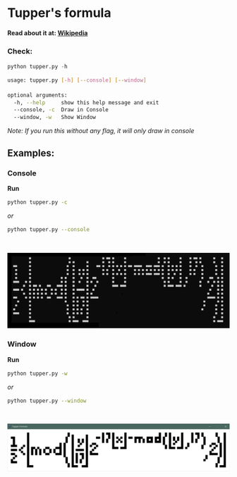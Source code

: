 # Tupper's formula

#### Read about it at: [Wikipedia](https://en.wikipedia.org/wiki/Tupper%27s_self-referential_formula)


### Check:
```python
python tupper.py -h
```

```sh
usage: tupper.py [-h] [--console] [--window]

optional arguments:
  -h, --help     show this help message and exit
  --console, -c  Draw in Console
  --window, -w   Show Window
```
<i>Note: If you run this without any flag, it will only draw in console</i>


## Examples:

### Console

<b>Run</b>

```sh
python tupper.py -c
```

<i>or</i>

```sh
python tupper.py --console
```
</br>

![Console](https://github.com/GiorgioMegrelli/tupper-formula/blob/master/images/console.png)

### Window

<b>Run</b>

```sh
python tupper.py -w
```

<i>or</i>

```sh
python tupper.py --window
```
</br>

![Window](https://github.com/GiorgioMegrelli/tupper-formula/blob/master/images/window.png)
